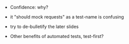 - Confidence: why?

- it "should mock requests" as a test-name is confusing
- try to de-bulletify the later slides

- Other benefits of automated tests, test-first?
